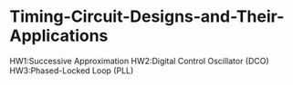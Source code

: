 # Timing-Circuit-Designs-and-Their-Applications
HW1:Successive Approximation
HW2:Digital Control Oscillator (DCO)
HW3:Phased-Locked Loop (PLL)
